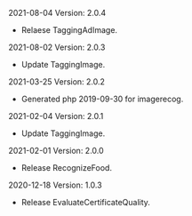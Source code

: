 2021-08-04 Version: 2.0.4
- Relaese TaggingAdImage.

2021-08-02 Version: 2.0.3
- Update TaggingImage.

2021-03-25 Version: 2.0.2
- Generated php 2019-09-30 for imagerecog.

2021-02-04 Version: 2.0.1
- Update TaggingImage.

2021-02-01 Version: 2.0.0
- Release RecognizeFood.

2020-12-18 Version: 1.0.3
- Release EvaluateCertificateQuality.

